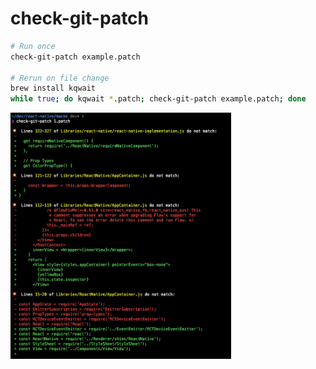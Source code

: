 # check-git-patch

```sh
# Run once
check-git-patch example.patch

# Rerun on file change
brew install kqwait
while true; do kqwait *.patch; check-git-patch example.patch; done
```

<img src="screenshot.png" width="70%" />
